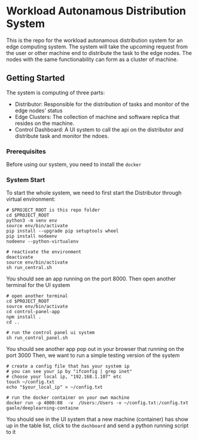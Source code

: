 # Workload Autonamous Distribution System

This is the repo for the workload autonamous distribution system for an edge computing system. The system will take the upcoming request from the user or other machine end to distribute the task to the edge nodes. The nodes with the same functionability can form as a cluster of machine. 

## Getting Started

The system is computing of three parts:

- Distributor: Responsible for the distribution of tasks and monitor of the edge nodes' status
- Edge Clusters: The collection of machine and software replica that resides on the machine.
- Control Dashboard: A UI system to call the api on the distributor and distribute task and monitor the ndoes.

### Prerequisites

Before using our system, you need to install the ```docker```

### System Start

To start the whole system, we need to first start the Distributor through virtual environment:

```
# $PROJECT_ROOT is this repo folder
cd $PROJECT_ROOT
python3 -m venv env
source env/bin/activate
pip install --upgrade pip setuptools wheel
pip install nodeenv
nodeenv --python-virtualenv

# reactivate the environment
deactivate
source env/bin/activate
sh run_central.sh
```

You should see an app running on the port 8000. Then open another terminal for the UI system

```
# open another terminal
cd $PROJECT_ROOT
source env/bin/activate
cd control-panel-app
npm install .
cd ..

# run the control panel ui system
sh run_control_panel.sh
```

You should see another app pop out in your browser that running on the port 3000
Then, we want to run a simple testing version of the system

```
# create a config file that has your system ip
# you can see your ip by "ifconfig | grep inet"
# choose your local ip, "192.168.1.107" etc
touch ~/config.txt
echo "$your_local_ip" > ~/config.txt

# run the docker container on your own machine
docker run -p 4000:80  -v  /Users:/Users -v ~/config.txt:/config.txt gaole/deeplearning-containe
```
You should see in the UI system that a new machine (container) has show up in the table list, click to the ```dashboard``` and send a python running script to it


